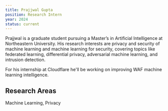 ```yaml
---
title: Prajjwal Gupta
position: Research Intern
year: 2024
status: current
---
```


Prajjwal is a graduate student pursuing a Master’s in Artificial Intelligence at Northeastern University. His research interests are privacy and security of machine learning and machine learning for security, covering topics like federated learning, differential privacy, adversarial machine learning, and intrusion detection.

For his internship at Cloudflare he'll be working on improving WAF machine learning intelligence.

## Research Areas

Machine Learning, Privacy
